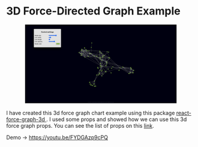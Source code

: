 3D Force-Directed Graph Example
===============================

<p align="center">
     <a href="https://3d-force-graph-react-example.vercel.app/"><img width="80%" src="https://github.com/AhmadFaraz-crypto/3d-force-graph-react-example/blob/main/src/preview.png"></a>
</p>

I have created this 3d force graph chart example using this package [react-force-graph-3d
](https://www.npmjs.com/package/react-force-graph-3d). I used some props and showed how we can use this 3d force graph props. You can see the list of props on this [link](https://github.com/vasturiano/3d-force-graph).

Demo -> https://youtu.be/FYDGAzp9cPQ